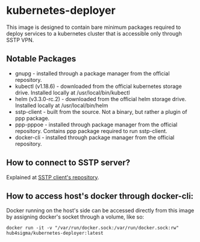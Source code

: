 # kubernetes-deployer  
This image is designed to contain bare minimum packages required to deploy
services to a kubernetes cluster that is accessible only through SSTP VPN.  
## Notable Packages  
* gnupg - installed through a package manager from the official repository.  
* kubectl (v1.18.6) - downloaded from the official kubernetes storage drive. Installed
locally at /usr/local/bin/kubectl  
* helm (v3.3.0-rc.2) - downloaded from the official helm storage drive. Installed locally at
/usr/local/bin/helm  
* sstp-client - built from the source. Not a binary, but rather a plugin
of ppp package.  
* ppp-pppoe - installed through package manager from the official repository.
Contains ppp package required to run sstp-client.  
* docker-cli - installed through package manager from the official repository.  
## How to connect to SSTP server?  
Explained at [SSTP client's repository](https://github.com/sigma4vasa/sstp-client).  
## How to access host's docker through docker-cli:  
Docker running on the host's side can be accessed directly from this image by
assigning docker's socket through a volume, like so:  
```
docker run -it -v "/var/run/docker.sock:/var/run/docker.sock:rw" hub4sigma/kubernetes-deployer:latest
```
